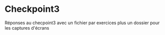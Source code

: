 # Checkpoint3
Réponses au checpoint3 avec un fichier par exercices plus un dossier pour les captures d'écrans
